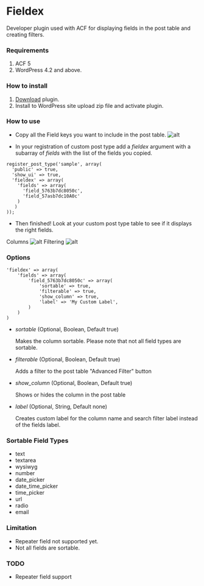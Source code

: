 # Fieldex
Developer plugin used with ACF for displaying fields in the post table and creating filters.

### Requirements

1. ACF 5
2. WordPress 4.2 and above.

### How to install

1. [Download](https://github.com/allanchristiancarlos/fieldex/archive/master.zip) plugin.
2. Install to WordPress site upload zip file and activate plugin.


### How to use
- Copy all the Field keys you want to include in the post table.
![alt](http://image.prntscr.com/image/81726b84aa9543de8562e5b44ff05107.png)

- In your registration of custom post type add a *fieldex* argument with a subarray of *fields* with the list of the fields you copied.
```
register_post_type('sample', array(
  'public' => true,
  'show_ui' => true,
  'fieldex' => array(
    'fields' => array(
      'field_5763b7dc8050c',
      'field_57asb7dc10A0c'
    )
   )
));
```

- Then finished! Look at your custom post type table to see if it displays the right fields.

Columns
![alt](http://image.prntscr.com/image/4b8e2a67e53642c1b0e3233768dcfa8b.png)
Filtering
![alt](http://image.prntscr.com/image/5a1b45c105264a6f9888f9021debea98.png)

### Options
```
'fieldex' => array(
    'fields' => array(
        'field_5763b7dc8050c' => array(
            'sortable' => true,
            'filterable' => true,
            'show_column' => true,
            'label' => 'My Custom Label',
        )
    )
) 
``` 

- *sortable* (Optional, Boolean, Default true)
  
  Makes the column sortable. Please note that not all field types are sortable.
  
- *filterable* (Optional, Boolean, Default true)
  
  Adds a filter to the post table "Advanced Filter" button

- *show_column* (Optional, Boolean, Default true)
  
  Shows or hides the column in the post table

- *label* (Optional, String, Default none)
  
  Creates custom label for the column name and search filter label instead of the fields label.


### Sortable Field Types
- text
- textarea
- wysiwyg
- number
- date_picker
- date_time_picker
- time_picker
- url
- radio
- email

### Limitation
- Repeater field not supported yet.
- Not all fields are sortable.

### TODO
- Repeater field support
